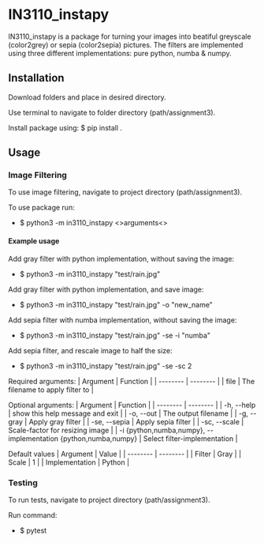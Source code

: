 # IN3110_instapy

IN3110_instapy is a package for turning your images into beatiful greyscale (color2grey) or sepia (color2sepia) pictures. The filters are implemented using three different implementations: pure python, numba & numpy. 

## Installation
Download folders and place in desired directory.

Use terminal to navigate to folder directory (path/assignment3).

Install package using: 
 $ pip install . 

## Usage
### Image Filtering
To use image filtering, navigate to project directory (path/assignment3).

To use package run:
  * $ python3 -m in3110_instapy <>arguments<>

#### Example usage
Add gray filter with python implementation, without saving the image:
  * $ python3 -m in3110_instapy "test/rain.jpg"

Add gray filter with python implementation, and save image:
  *  $ python3 -m in3110_instapy "test/rain.jpg" -o "new_name"

Add sepia filter with numba implementation, without saving the image:
  *  $ python3 -m in3110_instapy "test/rain.jpg" -se -i "numba"

Add sepia filter, and rescale image to half the size:
  * $ python3 -m in3110_instapy "test/rain.jpg" -se -sc 2


Required arguments:
| Argument | Function |
| -------- | -------- |
| file | The filename to apply filter to |

Optional arguments:
| Argument | Function |
| -------- | -------- |
| -h, --help | show this help message and exit |
| -o, --out | The output filename |
| -g, --gray | Apply gray filter |
| -se, --sepia | Apply sepia filter |
| -sc, --scale | Scale-factor for resizing image |
| -i {python,numba,numpy}, --implementation {python,numba,numpy} | Select filter-implementation |

Default values
| Argument | Value |
| -------- | -------- |
| Filter | Gray |
| Scale | 1 |
| Implementation | Python |

### Testing
To run tests, navigate to project directory (path/assignment3).

Run command:
  * $ pytest